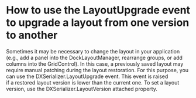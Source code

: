 # How to use the LayoutUpgrade event to upgrade a layout from one version to another


<p>Sometimes it may be necessary to change the layout in your application (e.g., add a panel into the DockLayoutManager, rearrange groups, or add columns into the GridControl). In this case, a previously saved layout may require manual patching during the layout restoration. For this purpose, you can use the DXSerializer.LayoutUpgrade event. This event is raised if a restored layout version is lower than the current one. To set a layout version, use the DXSerializer.LayoutVersion attached property. </p>

<br/>


